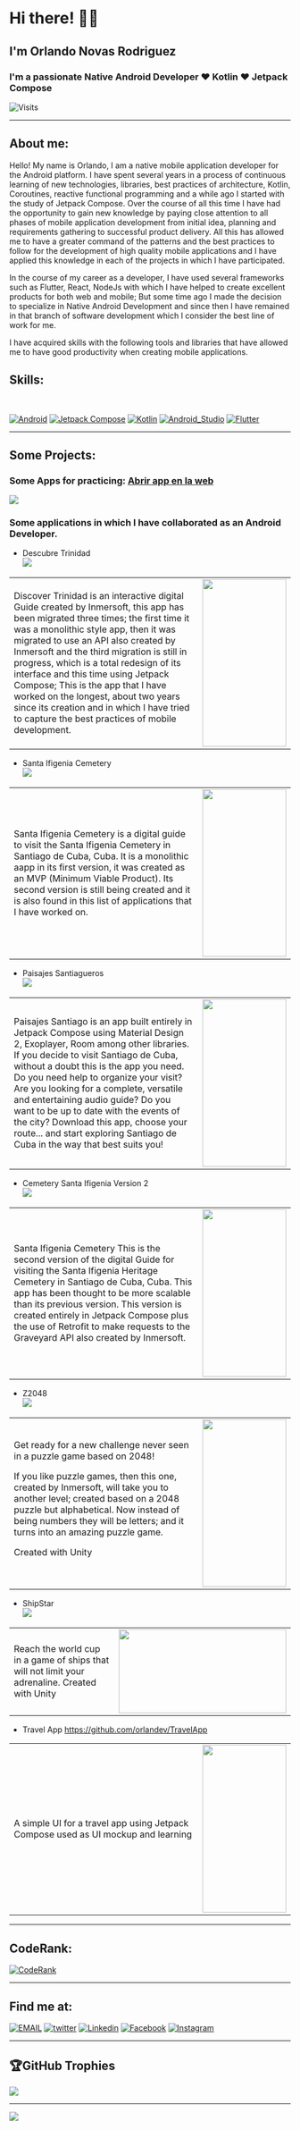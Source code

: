 <p align="start">
<h1 align="start">Hi there! 👋🏻</h1>
<h2 align="start">I'm Orlando Novas Rodriguez</h2>
<h3 align="start">I'm a passionate Native Android Developer ♥ Kotlin ♥ Jetpack Compose</h3>
</p>

![Visits](https://komarev.com/ghpvc/?username=orlandev&label=VISITS)

*************

## About me:

<p>
Hello! My name is Orlando, I am a native mobile application developer for the Android platform. I have spent several years in a process of continuous learning of new technologies, libraries, best practices of architecture, Kotlin, Coroutines, reactive functional programming and a while ago I started with the study of Jetpack Compose. Over the course of all this time I have had the opportunity to gain new knowledge by paying close attention to all phases of mobile application development from initial idea, planning and requirements gathering to successful product delivery. All this has allowed me to have a greater command of the patterns and the best practices to follow for the development of high quality mobile applications and I have applied this knowledge in each of the projects in which I have participated.

In the course of my career as a developer, I have used several frameworks such as Flutter, React, NodeJs with which I have helped to create excellent products for both web and mobile; But some time ago I made the decision to specialize in Native Android Development and since then I have remained in that branch of software development which I consider the best line of work for me.

I have acquired skills with the following tools and libraries that have allowed me to have good productivity when creating mobile applications.
 
</p> 

## Skills:

</br>

[![Android](https://img.shields.io/badge/Android-72ae2d?style=for-the-badge&logo=android&labelColor=101010)]()
[![Jetpack Compose](https://img.shields.io/badge/Jetpack_Compose-0095D5?style=for-the-badge&logo=jetpack-compose&labelColor=101010)]()
[![Kotlin](https://img.shields.io/badge/Kotlin-B125EA?style=for-the-badge&logo=kotlin&labelColor=101010)]()
[![Android_Studio](https://img.shields.io/badge/Android_Studio-3DDC84?style=for-the-badge&logo=android-studio&labelColor=101010)]()
[![Flutter](https://img.shields.io/badge/Flutter-0095D5?style=for-the-badge&logo=flutter&labelColor=101010)]()

*************  
## Some Projects:

### Some Apps for practicing: <a href="https://catlovers01.web.app/">Abrir app en la web</a>
<img src="https://github.com/orlandev/cat_lovers/blob/master/media/image.webp" />

### Some applications in which I have collaborated as an Android Developer.

* Descubre Trinidad  <br>
[<img src="https://lh3.googleusercontent.com/RyLoNcOmb91IxHIP9NWfC82chbsCsT-5R25efns1FmuM8xz6znE4CRjIEBosZ1FH2xG1UqH6Axyp-vPFnm4sazbrsaB-S0QT_cN9uWU9UKoSQYCjYQ=s0">](https://play.google.com/store/apps/details?id=com.inmersoft.descubretrinidad)   
 <table>
<tr>
  <td  width="70%">
   <p>
 Discover Trinidad is an interactive digital Guide created by Inmersoft, this app has been migrated three times; the first time it was a monolithic style app, then it was migrated to use an API also created by Inmersoft and the third migration is still in progress, which is a total redesign of its interface and this time using Jetpack Compose; This is the app that I have worked on the longest, about two years since its creation and in which I have tried to capture the best practices of mobile development.
   </p>   
   
 </td>
 <td>
<img src="./image_2.jpeg" height="300" width="150">
 
 </td>
  </tr> 
 
</table>

* Santa Ifigenia Cemetery    <br>
[<img src="https://lh3.googleusercontent.com/RyLoNcOmb91IxHIP9NWfC82chbsCsT-5R25efns1FmuM8xz6znE4CRjIEBosZ1FH2xG1UqH6Axyp-vPFnm4sazbrsaB-S0QT_cN9uWU9UKoSQYCjYQ=s0">](https://play.google.com/store/apps/details?id=com.inmersoft.santaifigenialite)    
 <table>
<tr>
  <td  width="70%">
  Santa Ifigenia Cemetery is a digital guide to visit the Santa Ifigenia Cemetery in Santiago de Cuba, Cuba. It is a monolithic aapp in its first version, it was created as an MVP (Minimum Viable Product). Its second version is still being created and it is also found in this list of applications that I have worked on.

 </td>
 <td>
<img src="./cemetery_1.webp" height="300" width="150">
 
 </td>
  </tr> 
 
</table>

* Paisajes Santiagueros    <br>
[<img src="https://lh3.googleusercontent.com/RyLoNcOmb91IxHIP9NWfC82chbsCsT-5R25efns1FmuM8xz6znE4CRjIEBosZ1FH2xG1UqH6Axyp-vPFnm4sazbrsaB-S0QT_cN9uWU9UKoSQYCjYQ=s0">](https://play.google.com/store/apps/details?id=com.inmersoft.santiago)     
 <table>
<tr>
  <td  width="70%">
  Paisajes Santiago is an app built entirely in Jetpack Compose using Material Design 2, Exoplayer, 
 Room among other libraries.
If you decide to visit Santiago de Cuba, without a doubt this is the app you need. 
 Do you need help to organize your visit? Are you looking for a complete, versatile and 
 entertaining audio guide? Do you want to be up to date with the events of the city? Download this app,
 choose your route... and start exploring Santiago de Cuba in the way that best suits you!

 </td>
 <td>
  <img src="./santiago.webp" height="300" width="150">
 
 </td>
  </tr> 
 
</table>
 
* Cemetery Santa Ifigenia Version 2 <br>
[<img src="https://lh3.googleusercontent.com/RyLoNcOmb91IxHIP9NWfC82chbsCsT-5R25efns1FmuM8xz6znE4CRjIEBosZ1FH2xG1UqH6Axyp-vPFnm4sazbrsaB-S0QT_cN9uWU9UKoSQYCjYQ=s0">](https://play.google.com/store/apps/details?id=com.inmersoft.santaifigenialite)    
 <table>
<tr>
  <td  width="70%">
 Santa Ifigenia Cemetery This is the second version of the digital Guide for visiting the Santa Ifigenia Heritage Cemetery in Santiago de Cuba, Cuba. This app has been thought to be more scalable than its previous version. This version is created entirely in Jetpack Compose plus the use of Retrofit to make requests to the Graveyard API also created by Inmersoft.

 </td>
 <td>
<img src="./image_1.jpeg" height="300" width="150">
 
 </td>
  </tr> 
 
</table>

* Z2048    <br>
[<img src="https://lh3.googleusercontent.com/RyLoNcOmb91IxHIP9NWfC82chbsCsT-5R25efns1FmuM8xz6znE4CRjIEBosZ1FH2xG1UqH6Axyp-vPFnm4sazbrsaB-S0QT_cN9uWU9UKoSQYCjYQ=s0">](https://play.google.com/store/apps/details?id=com.Inmersoft.Z2048)   
 <table>
<tr>
  <td  width="70%">
 Get ready for a new challenge never seen in a puzzle game based on 2048!

If you like puzzle games, then this one, created by Inmersoft, will take you to another level; created based on a 2048 puzzle but alphabetical. Now instead of being numbers they will be letters; and it turns into an amazing puzzle game.
   
   Created with Unity

 </td>
 <td>
<img src="./z.webp" height="300" width="150">
 
 </td>
  </tr> 
 
</table>

* ShipStar    <br>
[<img src="https://lh3.googleusercontent.com/RyLoNcOmb91IxHIP9NWfC82chbsCsT-5R25efns1FmuM8xz6znE4CRjIEBosZ1FH2xG1UqH6Axyp-vPFnm4sazbrsaB-S0QT_cN9uWU9UKoSQYCjYQ=s0">](https://play.google.com/store/apps/details?id=cu.inmersoft.shipstar)
   
 <table>
<tr>
  <td  width="70%">  
   Reach the world cup in a game of ships that will not limit your adrenaline.   
   Created with Unity
 </td>
 <td>
<img src="./sstart.webp" height="150" width="300">
 
 </td>
  </tr> 
 
</table> 

* Travel App  https://github.com/orlandev/TravelApp<br>
 <table>
<tr>
  <td  width="70%">  
   A simple UI for a travel app using Jetpack Compose used as UI mockup and learning
 </td>
 <td>
<img src="./image_3.jpeg" height="300" width="150">
 
 </td>
  </tr> 
 
</table> 
 
 

*************  
 
## CodeRank:
[![CodeRank](https://cr-ss-service.azurewebsites.net/api/ScreenShot?widget=summary&username=orlandev&badges=4&show-avatar=true&style=--header-bg-color:%233398FF;--border-radius:10px)]() 
 
************* 

## Find me at:
[![EMAIL](https://img.shields.io/badge/Email-9cf)](mailto:onovas05@gmail.com)
[![twitter](https://img.shields.io/badge/twitter-0077B5?style=flat&logo=twitter&logoColor=white)](https://twitter.com/ORodrig02906451)
[![Linkedin](https://img.shields.io/badge/-LinkedIn-0A66C2?style=flat&logo=Linkedin&logoColor=white)](https://www.linkedin.com/in/orlandev/)
[![Facebook](https://img.shields.io/badge/Facebook-1877F2?style=flat&logo=facebook&logoColor=white)](https://www.facebook.com/ondev05)
[![Instagram](https://img.shields.io/badge/Instagram-E4405F?style=flat&logo=instagram&logoColor=white)](https://www.instagram.com/orlandev05/)

************* 

## 🏆GitHub Trophies
![](https://github-profile-trophy.vercel.app/?username=orlandev&theme=onedark&no-frame=false&no-bg=false&margin-w=4)


************* 
 
![](https://quotes-github-readme.vercel.app/api?type=horizontal&theme=dark)

 
